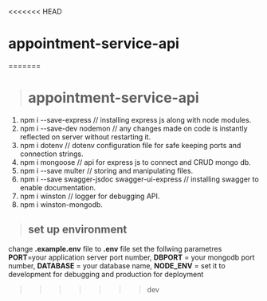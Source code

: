 <<<<<<< HEAD
# appointment-service-api
=======
> # appointment-service-api
1. npm i --save-express // installing express js along with node modules.
2. npm i --save-dev nodemon // any changes made on code is instantly reflected on server without restarting it.
3. npm i dotenv // dotenv configuration file for safe keeping ports and connection strings.
4. npm i mongoose // api for express js to connect and CRUD mongo db.
5. npm i --save multer // storing and manipulating files.
6. npm i --save swagger-jsdoc swagger-ui-express // installing swagger to enable documentation.
7. npm i winston // logger for debugging API.
8. npm i winston-mongodb.

> ## set up environment
change **.example.env** file to **.env** file
set the follwing parametres **PORT**=your application server port number, **DBPORT** = your mongodb port number, **DATABASE** = your database name, **NODE_ENV** = set it to development for debugging and production for deployment
>>>>>>> dev
